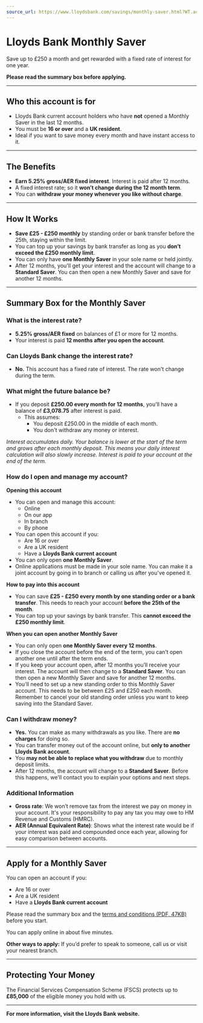 ```yaml
---
source_url: https://www.lloydsbank.com/savings/monthly-saver.html?WT.ac=SCOMMONFND1
---
```


# Lloyds Bank Monthly Saver

Save up to £250 a month and get rewarded with a fixed rate of interest for one year.

**Please read the summary box before applying.**

---

## Who this account is for

- Lloyds Bank current account holders who have **not** opened a Monthly Saver in the last 12 months.
- You must be **16 or over** and a **UK resident**.
- Ideal if you want to save money every month and have instant access to it.

---

## The Benefits

- **Earn 5.25% gross/AER fixed interest**. Interest is paid after 12 months.
- A fixed interest rate; so it **won’t change during the 12 month term**.
- You can **withdraw your money whenever you like without charge**.

---

## How It Works

- **Save £25 - £250 monthly** by standing order or bank transfer before the 25th, staying within the limit.
- You can top up your savings by bank transfer as long as you **don’t exceed the £250 monthly limit**.
- You can only have **one Monthly Saver** in your sole name or held jointly.
- After 12 months, you'll get your interest and the account will change to a **Standard Saver**. You can then open a new Monthly Saver and save for another 12 months.

---

## Summary Box for the Monthly Saver

### What is the interest rate?

- **5.25% gross/AER fixed** on balances of £1 or more for 12 months.
- Your interest is paid **12 months after you open the account**.

### Can Lloyds Bank change the interest rate?

- **No.** This account has a fixed rate of interest. The rate won't change during the term.

### What might the future balance be?

- If you deposit **£250.00 every month for 12 months**, you'll have a balance of **£3,078.75** after interest is paid.
  - This assumes:
    - You deposit £250.00 in the middle of each month.
    - You don't withdraw any money or interest.

*Interest accumulates daily. Your balance is lower at the start of the term and grows after each monthly deposit. This means your daily interest calculation will also slowly increase. Interest is paid to your account at the end of the term.*

### How do I open and manage my account?

**Opening this account**
- You can open and manage this account:
  - Online
  - On our app
  - In branch
  - By phone
- You can open this account if you:
  - Are 16 or over
  - Are a UK resident
  - Have a **Lloyds Bank current account**
- You can only open **one Monthly Saver**.
- Online applications must be made in your sole name. You can make it a joint account by going in to branch or calling us after you've opened it.

**How to pay into this account**
- You can save **£25 - £250 every month by one standing order or a bank transfer**. This needs to reach your account **before the 25th of the month**.
- You can top up your savings by bank transfer. This **cannot exceed the £250 monthly limit**.

**When you can open another Monthly Saver**
- You can only open **one Monthly Saver every 12 months**.
- If you close the account before the end of the term, you can’t open another one until after the term ends.
- If you keep your account open, after 12 months you’ll receive your interest. The account will then change to a **Standard Saver**. You can then open a new Monthly Saver and save for another 12 months.
- You'll need to set up a new standing order to this Monthly Saver account. This needs to be between £25 and £250 each month. Remember to cancel your old standing order unless you want to keep saving into the Standard Saver.

### Can I withdraw money?

- **Yes.** You can make as many withdrawals as you like. There are **no charges** for doing so.
- You can transfer money out of the account online, but **only to another Lloyds Bank account**.
- You **may not be able to replace what you withdraw** due to monthly deposit limits.
- After 12 months, the account will change to a **Standard Saver**. Before this happens, we'll contact you to explain your options and next steps.

### Additional Information

- **Gross rate**: We won’t remove tax from the interest we pay on money in your account. It's your responsibility to pay any tax you may owe to HM Revenue and Customs (HMRC).
- **AER (Annual Equivalent Rate)**: Shows what the interest rate would be if your interest was paid and compounded once each year, allowing for easy comparison between accounts.

---

## Apply for a Monthly Saver

You can open an account if you:
- Are 16 or over
- Are a UK resident
- Have a **Lloyds Bank current account**

Please read the summary box and the [terms and conditions (PDF, 47KB)](https://www.lloydsbank.com/assets/media/pdfs/savings/monthly-saver-conditions.pdf) before you start.

You can apply online in about five minutes.

**Other ways to apply:**
If you’d prefer to speak to someone, call us or visit your nearest branch.

---

## Protecting Your Money

The Financial Services Compensation Scheme (FSCS) protects up to **£85,000** of the eligible money you hold with us.

---

**For more information, visit the Lloyds Bank website.**
